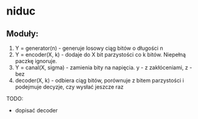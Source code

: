 # niduc

## Moduły:
1. Y = generator(n) - generuje losowy ciąg bitów o długości n
2. Y = encoder(X, k) - dodaje do X bit parzystości co k bitów. Niepełną paczkę ignoruje.
3. Y = canal(X, sigma) - zamienia bity na napięcia. y - z zakłóceniami, z - bez
4. decoder(X, k) - odbiera ciąg bitów, porównuje z bitem parzystości i podejmuje decyzje, czy wysłać jeszcze raz


TODO:
- dopisać decoder
